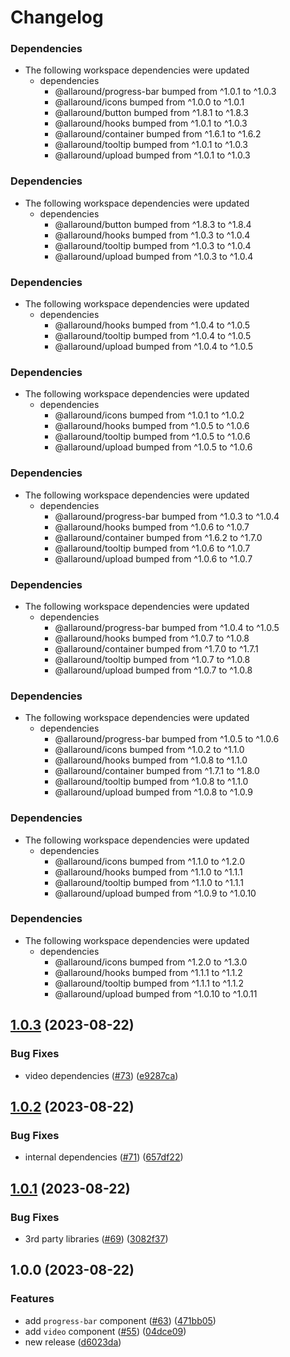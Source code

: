 # Changelog

### Dependencies

* The following workspace dependencies were updated
  * dependencies
    * @allaround/progress-bar bumped from ^1.0.1 to ^1.0.3
    * @allaround/icons bumped from ^1.0.0 to ^1.0.1
    * @allaround/button bumped from ^1.8.1 to ^1.8.3
    * @allaround/hooks bumped from ^1.0.1 to ^1.0.3
    * @allaround/container bumped from ^1.6.1 to ^1.6.2
    * @allaround/tooltip bumped from ^1.0.1 to ^1.0.3
    * @allaround/upload bumped from ^1.0.1 to ^1.0.3

### Dependencies

* The following workspace dependencies were updated
  * dependencies
    * @allaround/button bumped from ^1.8.3 to ^1.8.4
    * @allaround/hooks bumped from ^1.0.3 to ^1.0.4
    * @allaround/tooltip bumped from ^1.0.3 to ^1.0.4
    * @allaround/upload bumped from ^1.0.3 to ^1.0.4

### Dependencies

* The following workspace dependencies were updated
  * dependencies
    * @allaround/hooks bumped from ^1.0.4 to ^1.0.5
    * @allaround/tooltip bumped from ^1.0.4 to ^1.0.5
    * @allaround/upload bumped from ^1.0.4 to ^1.0.5

### Dependencies

* The following workspace dependencies were updated
  * dependencies
    * @allaround/icons bumped from ^1.0.1 to ^1.0.2
    * @allaround/hooks bumped from ^1.0.5 to ^1.0.6
    * @allaround/tooltip bumped from ^1.0.5 to ^1.0.6
    * @allaround/upload bumped from ^1.0.5 to ^1.0.6

### Dependencies

* The following workspace dependencies were updated
  * dependencies
    * @allaround/progress-bar bumped from ^1.0.3 to ^1.0.4
    * @allaround/hooks bumped from ^1.0.6 to ^1.0.7
    * @allaround/container bumped from ^1.6.2 to ^1.7.0
    * @allaround/tooltip bumped from ^1.0.6 to ^1.0.7
    * @allaround/upload bumped from ^1.0.6 to ^1.0.7

### Dependencies

* The following workspace dependencies were updated
  * dependencies
    * @allaround/progress-bar bumped from ^1.0.4 to ^1.0.5
    * @allaround/hooks bumped from ^1.0.7 to ^1.0.8
    * @allaround/container bumped from ^1.7.0 to ^1.7.1
    * @allaround/tooltip bumped from ^1.0.7 to ^1.0.8
    * @allaround/upload bumped from ^1.0.7 to ^1.0.8

### Dependencies

* The following workspace dependencies were updated
  * dependencies
    * @allaround/progress-bar bumped from ^1.0.5 to ^1.0.6
    * @allaround/icons bumped from ^1.0.2 to ^1.1.0
    * @allaround/hooks bumped from ^1.0.8 to ^1.1.0
    * @allaround/container bumped from ^1.7.1 to ^1.8.0
    * @allaround/tooltip bumped from ^1.0.8 to ^1.1.0
    * @allaround/upload bumped from ^1.0.8 to ^1.0.9

### Dependencies

* The following workspace dependencies were updated
  * dependencies
    * @allaround/icons bumped from ^1.1.0 to ^1.2.0
    * @allaround/hooks bumped from ^1.1.0 to ^1.1.1
    * @allaround/tooltip bumped from ^1.1.0 to ^1.1.1
    * @allaround/upload bumped from ^1.0.9 to ^1.0.10

### Dependencies

* The following workspace dependencies were updated
  * dependencies
    * @allaround/icons bumped from ^1.2.0 to ^1.3.0
    * @allaround/hooks bumped from ^1.1.1 to ^1.1.2
    * @allaround/tooltip bumped from ^1.1.1 to ^1.1.2
    * @allaround/upload bumped from ^1.0.10 to ^1.0.11

## [1.0.3](https://github.com/wholesome-ghoul/allaround-components/compare/video-v1.0.2...video-v1.0.3) (2023-08-22)


### Bug Fixes

* video dependencies ([#73](https://github.com/wholesome-ghoul/allaround-components/issues/73)) ([e9287ca](https://github.com/wholesome-ghoul/allaround-components/commit/e9287ca10f33c8bc5dbf32026d85f36dc051e6db))

## [1.0.2](https://github.com/wholesome-ghoul/allaround-components/compare/video-v1.0.1...video-v1.0.2) (2023-08-22)


### Bug Fixes

* internal dependencies ([#71](https://github.com/wholesome-ghoul/allaround-components/issues/71)) ([657df22](https://github.com/wholesome-ghoul/allaround-components/commit/657df22f42ca6b8479dfdbad1c6acfd7fbf659fc))

## [1.0.1](https://github.com/wholesome-ghoul/allaround-components/compare/video-v1.0.0...video-v1.0.1) (2023-08-22)


### Bug Fixes

* 3rd party libraries ([#69](https://github.com/wholesome-ghoul/allaround-components/issues/69)) ([3082f37](https://github.com/wholesome-ghoul/allaround-components/commit/3082f3774505776d89e605bebddd567098400fba))

## 1.0.0 (2023-08-22)


### Features

* add `progress-bar` component ([#63](https://github.com/wholesome-ghoul/allaround-components/issues/63)) ([471bb05](https://github.com/wholesome-ghoul/allaround-components/commit/471bb0595c871dfb7862fda077054abf38e4ab53))
* add `video` component ([#55](https://github.com/wholesome-ghoul/allaround-components/issues/55)) ([04dce09](https://github.com/wholesome-ghoul/allaround-components/commit/04dce092e4cbdd7a487b539a416842215e34a867))
* new release ([d6023da](https://github.com/wholesome-ghoul/allaround-components/commit/d6023da6de01374d99554d3752abee62135a431f))
